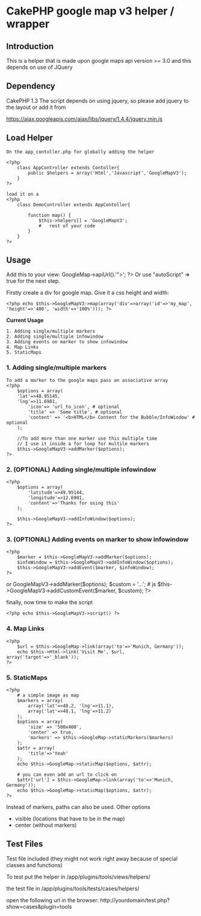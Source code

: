 CakePHP google map v3 helper / wrapper
======================================


Introduction
------------
This is a helper that is made upon google maps api version >= 3.0
and this depends on use of JQuery

Dependency
-----------

CakePHP 1.3
The script depends on using jquery, so please add jquery to the layout
or add it from
   
   https://ajax.googleapis.com/ajax/libs/jquery/1.4.4/jquery.min.js
   
   
Load Helper
-----------
	On the app_contoller.php for globally adding the helper
	
	<?php 	
		class AppController extends Contoller{
			public $helpers = array('Html','Javascript','GoogleMapV3');
		}	
	?>

	load it on a 
	<?php 	
		class DemoController extends AppContoller{
			
			function map() {
				$this->helpers[] = 'GoogleMapV3';
				#	rest of your code		
			}
		}	
	?>
	

Usage
------------

Add this to your view:
	<?php
		echo '<script type="text/javascript" src="'.$this->GoogleMap->apiUrl().'"></script>';
	?>
Or use "autoScript" => true for the next step.

Firstly create a div for google map. Give it a css height and width:

	<?php echo $this->GoogleMapV3->map(array('div'=>array('id'=>'my_map', 'height'=>'400', 'width'=>'100%'))); ?>


**Current Usage**

	1. Adding single/multiple markers
	2. Adding single/multiple infowindow
	3. Adding events on marker to show infowindow
	4. Map Links
	5. StaticMaps
	
### 1. Adding single/multiple markers

	To add a marker to the google maps pass an associative array
	<?php  
		$options = array(
	    'lat'=>48.95145,
  		'lng'=>11.6981,
			'icon'=> 'url_to_icon', # optional
			'title' => 'Some title', # optional
			'content' => '<b>HTML</b> Content for the Bubble/InfoWindow' # optional
		);

		//To add more than one marker use this multiple time
		// I use it inside a for loop for multile markers
		$this->GoogleMapV3->addMarker($options);
	?>
	
### 2. (OPTIONAL) Adding single/multiple infowindow

	<?php 
		$options = array(
		    'latitude'=>49.95144,
    		'longitude'=>12.6981,
    		'content'=>'Thanks for using this'
		);
		
		$this->GoogleMapV3->addInfoWindow($options);
	?>

### 3. (OPTIONAL) Adding events on marker to show infowindow

	<?php 
		$marker = $this->GoogleMapV3->addMarker($options);
		$infoWindow = $this->GoogleMapV3->addInfoWindow($options);
		$this->GoogleMapV3->addEvent($marker, $infoWindow);
	?>
or
	<?php 
		$marker = $this->GoogleMapV3->addMarker($options);
		$custom = '...'; # js
		$this->GoogleMapV3->addCustomEvent($marker, $custom);
	?>

finally, now time to make the script

	<?php echo $this->GoogleMapV3->script() ?>


### 4. Map Links

	<?php 
		$url = $this->GoogleMap->link(array('to'=>'Munich, Germany'));
		echo $this->Html->link('Visit Me', $url, array('target'=>'_blank'));
	?>
	
	
### 5. StaticMaps

	<?php 
		# a simple image as map
		$markers = array(
			array('lat'=>48.2, 'lng'=>11.1),
			array('lat'=>48.1, 'lng'=>11.2)
		);
		$options = array(
			'size' => '500x400',
			'center' => true,
			'markers' => $this->GoogleMap->staticMarkers($markers)
		);
		$attr = array(
			'title'=>'Yeah'
		);
		echo $this->GoogleMap->staticMap($options, $attr);
		
		# you can even add an url to click on
		$attr['url'] = $this->GoogleMap->link(array('to'=>'Munich, Germany'));
		echo $this->GoogleMap->staticMap($options, $attr);
	?>
Instead of markers, paths can also be used.
Other options
- visible (locations that have to be in the map)
- center (without markers)
	
	
Test Files
-----------------

Test file included (they might not work right away because of special classes and functions)

To test put the helper in 
/app/plugins/tools/views/helpers/

the test file in
/app/plugins/tools/tests/cases/helpers/

open the following url in the browser:
http://yourdomain/test.php?show=cases&plugin=tools
